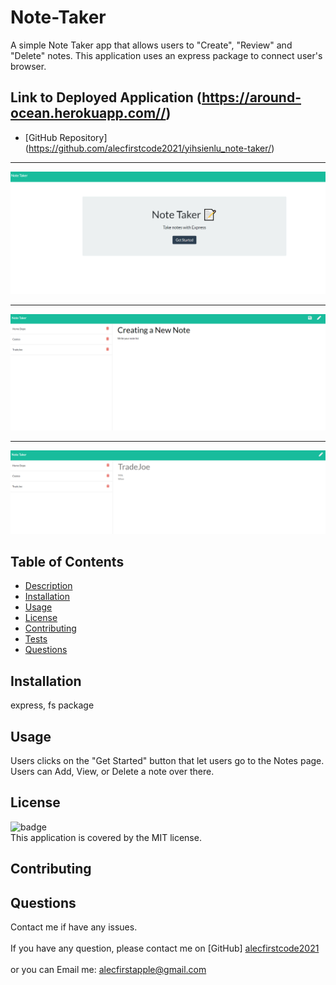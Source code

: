 # Note-Taker


 A simple Note Taker app that allows users to "Create", "Review" and "Delete" notes. This application uses an express package to connect user's browser.
 
 ## Link to Deployed Application (https://around-ocean.herokuapp.com//)
 * [GitHub Repository]  (https://github.com/alecfirstcode2021/yihsienlu_note-taker/)

 --------------------------------

 ![Note-Taker Splash Page](https://github.com/alecfirstcode2021/yihsienlu_note-taker/blob/master/images/Splash-Page.png "Note-Taker Splash Page")

  --------------------------------

 ![Note-Taker Creating](https://github.com/alecfirstcode2021/yihsienlu_note-taker/blob/master/images/Note-Creating.png "Note-Taker Creating")

  --------------------------------

 ![Note-Taker note review](https://github.com/alecfirstcode2021/yihsienlu_note-taker/blob/master/images/Note-Display.png "Note-Taker note review")



## Table of Contents
- [Description](#description)
- [Installation](#installation)
- [Usage](#usage)
- [License](#license)
- [Contributing](#contributing)
- [Tests](#tests)
- [Questions](#questions)

## Installation
 express, fs package

## Usage
 Users clicks on the "Get Started" button that let users go to the Notes page. Users can Add, View, or Delete a note over there.

## License
![badge](https://img.shields.io/badge/license-MIT-brightpink)
<br />
This application is covered by the MIT license. 

## Contributing
 

## Questions
Contact me if have any issues.<br />
<br />
If you have any question, please contact me on [GitHub] [alecfirstcode2021](https://github.com/alecfirstcode2021)<br />
<br />
or you can Email me: alecfirstapple@gmail.com<br /><br />


